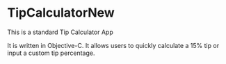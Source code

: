 # TipCalculatorNew

This is a standard Tip Calculator App

It is written in Objective-C.
It allows users to quickly calculate a 15% tip or input a custom tip percentage.
